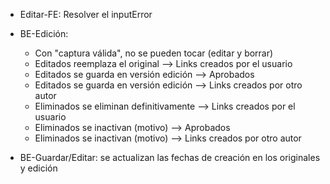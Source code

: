 - Editar-FE: Resolver el inputError

- BE-Edición:
	- Con "captura válida", no se pueden tocar (editar y borrar)
	- Editados reemplaza el original			--> Links creados por el usuario
	- Editados se guarda en versión edición		--> Aprobados
	- Editados se guarda en versión edición		--> Links creados por otro autor
	- Eliminados se eliminan definitivamente	--> Links creados por el usuario
	- Eliminados se inactivan (motivo)			--> Aprobados
	- Eliminados se inactivan (motivo)			--> Links creados por otro autor

- BE-Guardar/Editar: se actualizan las fechas de creación en los originales y edición
